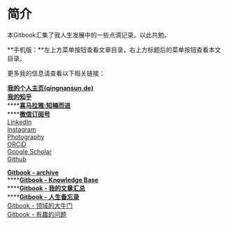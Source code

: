 # 简介

本Gitbook汇集了我人生发展中的一些点滴记录，以此共勉。

**手机版：**左上方菜单按钮查看文章目录，右上方标题后的菜单按钮查看本文目录。

更多我的信息请查看以下相关链接：

[**我的个人主页\(qingnansun.de\)**](http://qingnansun.de/)  
[**我的知乎**](https://www.zhihu.com/people/sqn-samboy)  
****[**喜马拉雅:知楠而进**](http://xima.tv/PEUdi6)  
****[**微信订阅号**](http://qingnansun.de/%E4%B8%AD%E6%96%87%E5%8D%9A%E6%96%87/%E8%B1%86%E8%B1%86%E5%B0%8F%E5%85%AC%E4%B8%BB%E5%92%8C%E9%AA%91%E5%A3%AB%E5%85%88%E7%94%9F)  
[LinkedIn](https://www.linkedin.com/in/qingnansun)  
[Instagram](https://www.instagram.com/qingnan_samboy/)  
[Photography](https://qingnansun.wixsite.com/photo)  
[ORCiD](https://orcid.org/0000-0003-0432-8153)  
[Google Scholar](https://scholar.google.ch/citations?user=CqFUbO8AAAAJ&hl=en)  
[Github](https://github.com/qingnansun)

[**Gitbook - archive**](https://qingnansun.gitbook.io/archive/)  
****[**Gitbook - Knowledge Base**](https://qingnansun.gitbook.io/knowledgebase/)  
****[**Gitbook - 我的文章汇总**](https://qingnansun.gitbook.io/articles/)  
****[**Gitbook - 人生备忘录**](https://qingnansun.gitbook.io/life/)  
[Gitbook - 领域的大牛门](https://qingnansun.gitbook.io/bignames/)  
[Gitbook - 有趣的问题](https://qingnansun.gitbook.io/problems/)

